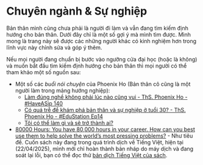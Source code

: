 # Chuyên ngành & Sự nghiệp

Bản thân mình cũng chưa phải là người đi làm và vẫn đang tìm kiếm định hướng cho bản thân. Dưới đây chỉ là một số gợi ý mà mình tìm được. Mình mong là trang này sẽ được các những người khác có kinh nghiệm hơn trong lĩnh vực này chỉnh sửa và góp ý thêm.

Nếu mọi người đang chuẩn bị bước vào ngưỡng cửa đại học (hoặc là không) và muốn bắt đầu tìm kiếm định hướng cho bản thân thì mọi người có thể tham khảo một số nguồn sau:

- Một số các *buổi nói chuyện* của Phoenix Ho (Bản thân cô cũng là một người làm trong mảng hướng nghiệp):
    - [Làm đúng nghề không phải lúc nào cũng vui - ThS. Phoenix Ho - #HaveASip 140](https://www.youtube.com/watch?v=Gq2sjxsMTB4)
    - [Có quá trễ để khám phá bản thân và sự nghiệp ở tuổi 30? - ThS. Phoenix Ho - #EduStation Ep14](https://www.youtube.com/watch?v=va0yBn6QZz0)
    - [Tôi có thể làm gì và sẽ trở thành ai?](https://www.youtube.com/watch?v=iTqm6zilxJM)
- [80000 Hours: You have 80,000 hours in your career. How can you best use them to help solve the world’s most pressing problems?](https://80000hours.org/) - Như tiêu đề. Cuốn sách này đang trong quá trình dịch về Tiếng Việt, hiện tại (22/04/2025), mình mới chỉ hoàn thành bản nháp do máy dịch và đang soát lại lỗi, bạn có thể đọc thử [bản dịch Tiếng Việt của sách](https://github.com/daihocmo/80000gio).

